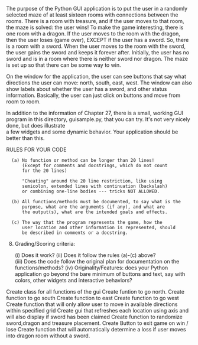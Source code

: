 
  The purpose of the Python GUI application is to put the user
  in a randomly selected maze of at least sixteen rooms with 
  connections between the rooms.  There is a room with treasure,
  and if the user moves to that room, the maze is solved:  the
  user wins!  To make the game interesting, there is one room
  with a dragon.  If the user moves to the room with the dragon,
  then the user loses (game over), EXCEPT if the user has a 
  sword.  So, there is a room with a sword.  When the user moves
  to the room with the sword, the user gains the sword and keeps
  it forever after.  Initially, the user has no sword and is in
  a room where there is neither sword nor dragon.  The maze is 
  set up so that there can be some way to win.  

  On the window for the application, the user can see buttons 
  that say what directions the user can move:  north, south, 
  east, west.  The window can also show labels about whether the
  user has a sword, and other status information.  Basically, the 
  user can just click on buttons and move from room to room.

  In addition to the information of Chapter 27, there is a 
  small, working GUI program in this directory, guisample.py, 
  that you can try.  It's not very nicely done, but does illustrate  
  a few widgets and some dynamic behavior.  Your application should
  be better than this.

  RULES FOR YOUR CODE 

      (a) No function or method can be longer than 20 lines!  
          (Except for comments and docstrings, which do not count 
          for the 20 lines) 

          "Cheating" around the 20 line restriction, like using 
          semicolon, extended lines with continuation (backslash)
          or combining one-line bodies --- tricks NOT ALLOWED.

      (b) All functions/methods must be documented, to say what is the
          purpose, what are the arguments (if any), and what are
          the output(s), what are the intended goals and effects. 

      (c) The way that the program represents the game, how the 
          user location and other information is represented, should
          be described in comments or a docstring.  

  8.  Grading/Scoring criteria:

      (i)   Does it work?
      (ii)  Does it follow the rules (a)-(c) above?  
      (iii) Does the code follow the original plan for documentation 
            on the functions/methods? 
      (iv)  Originality/Features:  does your Python application go 
            beyond the bare minimum of buttons and text, say with 
            colors, other widgets and interactive behaviors? 

Create class for all functions of the gui
Create funtion to go north.
Create function to go south
Create function to east
Create function to go west
Create function that will only allow user to move in available directions within specified grid
Create gui that refreshes each location using axis and will also display if sword has been claimed
Create function to randomize sword,dragon and treasure placement.
Create Button to exit game on win / lose
Create function that will automatically determine a loss if user moves into dragon room without a sword. 


